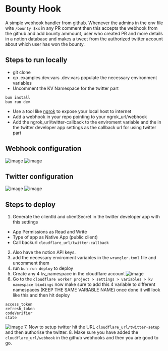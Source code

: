 # Bounty Hook
A simple webhook handler from github. Whenever the admins in the env file wite `/bounty $xx` in any PR comment then this accepts the webhook from the github and add bounty ammount, user who created PR and more details in a notion database and makes a tweet from the authorized twitter account about which user has won the bounty.  
## Steps to run locally

- git clone
- cp .examples.dev.vars .dev.vars
  populate the necessary environment variables
- Uncomment the KV Namespace for the twitter part

```
bun install
bun run dev
```

- Use a tool like [ngrok](https://ngrok.com/) to expose your local host to internet
- Add a webhook in your repo pointing to your ngrok_url/webhook
- Add the ngrok_url/twitter-callback to the enviroment variable and the in the twitter developer app settings as the callback url for using twitter part

## Webhook configuration

![image](https://github.com/code100x/bounty-hook/assets/76874341/22cfc584-d832-4779-b98b-40a6f6239755)
![image](https://github.com/code100x/bounty-hook/assets/76874341/3cf824e5-61bd-459c-bdca-d95a69f767e2)

## Twitter configuration

![image](https://github.com/shrutsureja/bounty-hook/assets/92169549/e13e8665-907e-47f4-afa3-0ee98c75bbad)
![image](https://github.com/shrutsureja/bounty-hook/assets/92169549/7d420bcb-a040-4d6f-808a-a266fc017961)


## Steps to deploy

1. Generate the clientId and clientSecret in the twitter developer app with this settings 
- App Permissions as Read and Write
- Type of app as Native App (public client)
- Call backurl `cloudflare_url/twitter-callback`
2. Also have the notion API keys.
3. add the necessary enviroment variables in the `wrangler.toml` file and uncomment them
4. run `bun run deploy` to deploy
5. Create any 4 kv_namespace in the cloudflare account 
![image](https://github.com/code100x/bounty-hook/assets/92169549/056b32e8-966d-4424-9068-57488e7546a0)
6. Go to the `cloudflare worker project > settings > variables > kv namespace bindings` now make sure to add this 4 variable to different namespaces (KEEP THE SAME VARIABLE NAME) once done it will look like this and then hit deploy
```
access_token
refresh_token
codeVerifier
state
```
![image](https://github.com/code100x/bounty-hook/assets/92169549/0c28b719-6288-4d1d-a023-4b7a15bc49c9)
7. Now to setup twitter hit the URL `cloudflare_url/twitter-setup` and then authorise the twitter.
8. Make sure you have added the `cloudflare_url/webhook` in the github webhooks and then you are good to go.
